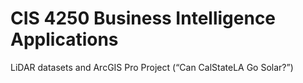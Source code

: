 # CIS 4250 Business Intelligence Applications
LiDAR datasets and ArcGIS Pro Project (“Can CalStateLA Go Solar?”)
